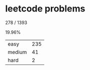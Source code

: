 # leetcode problems

278 / 1393

19.96%

|        |     |
| ------ | --- |
| easy   | 235  |
| medium | 41   |
| hard   | 2   |

